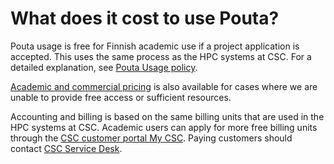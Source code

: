 # What does it cost to use Pouta?

Pouta usage is free for Finnish academic use if a project application is
accepted. This uses the same process as the HPC systems at CSC. For a detailed
explanation, see
[Pouta Usage policy](../../cloud/pouta/vm-flavors-and-billing.md).

[Academic and commercial pricing](https://research.csc.fi/purchasing) is also
available for cases where we are unable to provide free access or sufficient
resources.

Accounting and billing is based on the same billing units that are used in the
HPC systems at CSC. Academic users can apply for more free billing units
through the [CSC customer portal My CSC](https://my.csc.fi). Paying customers
should contact [CSC Service Desk](../contact.md).
